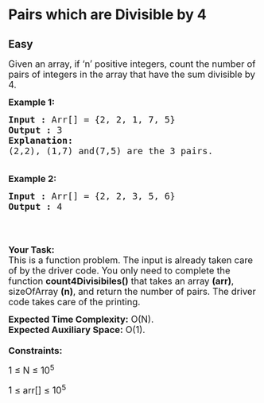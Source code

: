 # Pairs which are Divisible by 4
##  Easy 
<div class="problem-statement">
                <p></p><p><span style="font-size:18px">Given an array, if ‘n’ positive integers, count the number of pairs of integers in the array that have the sum divisible by 4. </span></p>

<p><span style="font-size:18px"><strong>Example 1:</strong></span></p>

<pre><span style="font-size:18px"><strong>Input :</strong> Arr[] = {2, 2, 1, 7, 5}
<strong>Output :</strong> 3
<strong>Explanation:
</strong>(2,2), (1,7) and(7,5) are the 3 pairs.

</span></pre>

<p><span style="font-size:18px"><strong>Example 2:</strong></span></p>

<pre><span style="font-size:18px"><strong>Input :</strong> Arr[] = {2, 2, 3, 5, 6}
<strong>Output :</strong> 4

</span></pre>

<p>&nbsp;</p>

<p><span style="font-size:18px"><strong>Your Task:</strong><br>
This is a function problem. The input is already taken care of by the driver code. You only need to complete the function <strong>count4Divisibiles()</strong> that takes an array <strong>(arr)</strong>, sizeOfArray <strong>(n)</strong>, and return the number of pairs. The driver code takes care of the printing.</span></p>

<p><span style="font-size:18px"><strong>Expected Time Complexity:</strong>&nbsp;O(N).<br>
<strong>Expected Auxiliary Space:</strong>&nbsp;O(1).<br>
<br>
<strong>Constraints:</strong></span></p>

<p><span style="font-size:18px">1 ≤ N ≤ 10<sup>5</sup></span></p>

<p><span style="font-size:18px">1 ≤ arr[] ≤ 10<sup>5</sup></span></p>
 <p></p>
            </div>